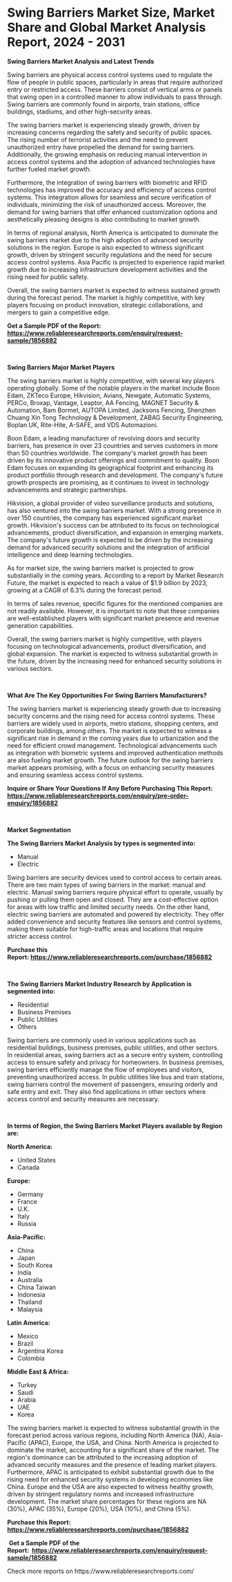 <p><h1>Swing Barriers Market Size, Market Share and Global Market Analysis Report, 2024 - 2031</h1></p><p><strong>Swing Barriers Market Analysis and Latest Trends</strong></p>
<p><p>Swing barriers are physical access control systems used to regulate the flow of people in public spaces, particularly in areas that require authorized entry or restricted access. These barriers consist of vertical arms or panels that swing open in a controlled manner to allow individuals to pass through. Swing barriers are commonly found in airports, train stations, office buildings, stadiums, and other high-security areas.</p><p>The swing barriers market is experiencing steady growth, driven by increasing concerns regarding the safety and security of public spaces. The rising number of terrorist activities and the need to prevent unauthorized entry have propelled the demand for swing barriers. Additionally, the growing emphasis on reducing manual intervention in access control systems and the adoption of advanced technologies have further fueled market growth.</p><p>Furthermore, the integration of swing barriers with biometric and RFID technologies has improved the accuracy and efficiency of access control systems. This integration allows for seamless and secure verification of individuals, minimizing the risk of unauthorized access. Moreover, the demand for swing barriers that offer enhanced customization options and aesthetically pleasing designs is also contributing to market growth.</p><p>In terms of regional analysis, North America is anticipated to dominate the swing barriers market due to the high adoption of advanced security solutions in the region. Europe is also expected to witness significant growth, driven by stringent security regulations and the need for secure access control systems. Asia Pacific is projected to experience rapid market growth due to increasing infrastructure development activities and the rising need for public safety.</p><p>Overall, the swing barriers market is expected to witness sustained growth during the forecast period. The market is highly competitive, with key players focusing on product innovation, strategic collaborations, and mergers to gain a competitive edge.</p></p>
<p><strong>Get a Sample PDF of the Report:&nbsp; <a href="https://www.reliableresearchreports.com/enquiry/request-sample/1856882">https://www.reliableresearchreports.com/enquiry/request-sample/1856882</a></strong></p>
<p>&nbsp;</p>
<p><strong>Swing Barriers Major Market Players</strong></p>
<p><p>The swing barriers market is highly competitive, with several key players operating globally. Some of the notable players in the market include Boon Edam, ZKTeco Europe, Hikvision, Avians, Newgate, Automatic Systems, PERCo, Broxap, Vantage, Leaptor, AA Fencing, MAGNET Security & Automation, Bam Bormet, AUTOPA Limited, Jacksons Fencing, Shenzhen Chuang Xin Tong Technology & Development, ZABAG Security Engineering, Boplan UK, Rite-Hite, A-SAFE, and VDS Automazioni.</p><p>Boon Edam, a leading manufacturer of revolving doors and security barriers, has presence in over 23 countries and serves customers in more than 50 countries worldwide. The company's market growth has been driven by its innovative product offerings and commitment to quality. Boon Edam focuses on expanding its geographical footprint and enhancing its product portfolio through research and development. The company's future growth prospects are promising, as it continues to invest in technology advancements and strategic partnerships.</p><p>Hikvision, a global provider of video surveillance products and solutions, has also ventured into the swing barriers market. With a strong presence in over 150 countries, the company has experienced significant market growth. Hikvision's success can be attributed to its focus on technological advancements, product diversification, and expansion in emerging markets. The company's future growth is expected to be driven by the increasing demand for advanced security solutions and the integration of artificial intelligence and deep learning technologies.</p><p>As for market size, the swing barriers market is projected to grow substantially in the coming years. According to a report by Market Research Future, the market is expected to reach a value of $1.9 billion by 2023, growing at a CAGR of 6.3% during the forecast period.</p><p>In terms of sales revenue, specific figures for the mentioned companies are not readily available. However, it is important to note that these companies are well-established players with significant market presence and revenue generation capabilities.</p><p>Overall, the swing barriers market is highly competitive, with players focusing on technological advancements, product diversification, and global expansion. The market is expected to witness substantial growth in the future, driven by the increasing need for enhanced security solutions in various sectors.</p></p>
<p>&nbsp;</p>
<p><strong>What Are The Key Opportunities For Swing Barriers Manufacturers?</strong></p>
<p><p>The swing barriers market is experiencing steady growth due to increasing security concerns and the rising need for access control systems. These barriers are widely used in airports, metro stations, shopping centers, and corporate buildings, among others. The market is expected to witness a significant rise in demand in the coming years due to urbanization and the need for efficient crowd management. Technological advancements such as integration with biometric systems and improved authentication methods are also fueling market growth. The future outlook for the swing barriers market appears promising, with a focus on enhancing security measures and ensuring seamless access control systems.</p></p>
<p><strong>Inquire or Share Your Questions If Any Before Purchasing This Report: <a href="https://www.reliableresearchreports.com/enquiry/pre-order-enquiry/1856882">https://www.reliableresearchreports.com/enquiry/pre-order-enquiry/1856882</a></strong></p>
<p>&nbsp;</p>
<p><strong>Market Segmentation</strong></p>
<p><strong>The Swing Barriers Market Analysis by types is segmented into:</strong></p>
<p><ul><li>Manual</li><li>Electric</li></ul></p>
<p><p>Swing barriers are security devices used to control access to certain areas. There are two main types of swing barriers in the market: manual and electric. Manual swing barriers require physical effort to operate, usually by pushing or pulling them open and closed. They are a cost-effective option for areas with low traffic and limited security needs. On the other hand, electric swing barriers are automated and powered by electricity. They offer added convenience and security features like sensors and control systems, making them suitable for high-traffic areas and locations that require stricter access control.</p></p>
<p><strong>Purchase this Report:&nbsp;<a href="https://www.reliableresearchreports.com/purchase/1856882">https://www.reliableresearchreports.com/purchase/1856882</a></strong></p>
<p>&nbsp;</p>
<p><strong>The Swing Barriers Market Industry Research by Application is segmented into:</strong></p>
<p><ul><li>Residential</li><li>Business Premises</li><li>Public Utilities</li><li>Others</li></ul></p>
<p><p>Swing barriers are commonly used in various applications such as residential buildings, business premises, public utilities, and other sectors. In residential areas, swing barriers act as a secure entry system, controlling access to ensure safety and privacy for homeowners. In business premises, swing barriers efficiently manage the flow of employees and visitors, preventing unauthorized access. In public utilities like bus and train stations, swing barriers control the movement of passengers, ensuring orderly and safe entry and exit. They also find applications in other sectors where access control and security measures are necessary.</p></p>
<p>&nbsp;</p>
<p><strong>In terms of Region, the Swing Barriers Market Players available by Region are:</strong></p>
<p>
    <p> <strong> North America: </strong>
        <ul>
            <li>United States</li>
            <li>Canada</li>
        </ul>
        </p> 
    <p> <strong> Europe: </strong>
        <ul>
            <li>Germany</li>
            <li>France</li>
            <li>U.K.</li>
            <li>Italy</li>
            <li>Russia</li>
        </ul>
        </p> 
    <p> <strong> Asia-Pacific: </strong>
        <ul>
            <li>China</li>
            <li>Japan</li>
            <li>South Korea</li>
            <li>India</li>
            <li>Australia</li>
            <li>China Taiwan</li>
            <li>Indonesia</li>
            <li>Thailand</li>
            <li>Malaysia</li>
        </ul>
        </p> 
    <p> <strong> Latin America: </strong>
        <ul>
            <li>Mexico</li>
            <li>Brazil</li>
            <li>Argentina Korea</li>
            <li>Colombia</li>
        </ul>
        </p> 
    <p> <strong> Middle East & Africa: </strong>
        <ul>
            <li>Turkey</li>
            <li>Saudi</li>
            <li>Arabia</li>
            <li>UAE</li>
            <li>Korea</li>
        </ul>
    </p>
    </p>
<p><p>The swing barriers market is expected to witness substantial growth in the forecast period across various regions, including North America (NA), Asia-Pacific (APAC), Europe, the USA, and China. North America is projected to dominate the market, accounting for a significant share of the market. The region's dominance can be attributed to the increasing adoption of advanced security measures and the presence of leading market players. Furthermore, APAC is anticipated to exhibit substantial growth due to the rising need for enhanced security systems in developing economies like China. Europe and the USA are also expected to witness healthy growth, driven by stringent regulatory norms and increased infrastructure development. The market share percentages for these regions are NA (30%), APAC (35%), Europe (20%), USA (10%), and China (5%).</p></p>
<p><strong>Purchase this Report: <a href="https://www.reliableresearchreports.com/purchase/1856882">https://www.reliableresearchreports.com/purchase/1856882</a></strong></p>
<p>&nbsp;<strong>Get a Sample PDF of the Report:&nbsp;&nbsp;<a href="https://www.reliableresearchreports.com/enquiry/request-sample/1856882">https://www.reliableresearchreports.com/enquiry/request-sample/1856882</a></strong></p>
<p><strong></strong></p>
<p>Check more reports on https://www.reliableresearchreports.com/</p>